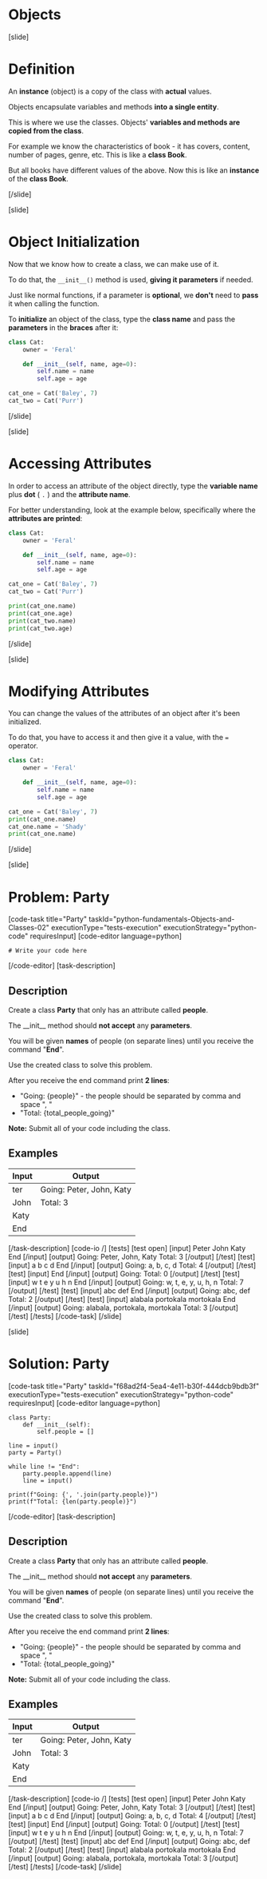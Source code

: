 # Objects

[slide]
# Definition

An **instance** (object) is a copy of the class with **actual** values.

Objects encapsulate variables and methods **into a single entity**.

This is where we use the classes. Objects' **variables and methods are copied from the class**.

For example we know the characteristics of book - it has covers, content, number of pages, genre, etc. This is like a **class Book**.

But all books have different values of the above. Now this is like an **instance** of the **class Book**.

[/slide]

[slide]
# Object Initialization

Now that we know how to create a class, we can make use of it.

To do that, the `__init__()` method is used, **giving it parameters** if needed.

Just like normal functions, if a parameter is **optional**, we **don't** need to **pass** it when calling the function.

To **initialize** an object of the class, type the **class name** and pass the **parameters** in the **braces** after it:

```python
class Cat:
    owner = 'Feral'

    def __init__(self, name, age=0):
        self.name = name
        self.age = age

cat_one = Cat('Baley', 7)
cat_two = Cat('Purr')
```

[/slide]

[slide]
# Accessing Attributes

In order to access an attribute of the object directly, type the **variable name** plus **dot** ( `.` ) and the **attribute name**.

For better understanding, look at the example below, specifically where the **attributes are printed**:

```python live
class Cat:
    owner = 'Feral'

    def __init__(self, name, age=0):
        self.name = name
        self.age = age

cat_one = Cat('Baley', 7)
cat_two = Cat('Purr')

print(cat_one.name)
print(cat_one.age)
print(cat_two.name)
print(cat_two.age)
```

[/slide]

[slide]
# Modifying Attributes

You can change the values of the attributes of an object after it's been initialized.

To do that, you have to access it and then give it a value, with the `=` operator.

```python live
class Cat:
    owner = 'Feral'

    def __init__(self, name, age=0):
        self.name = name
        self.age = age

cat_one = Cat('Baley', 7)
print(cat_one.name)
cat_one.name = 'Shady'
print(cat_one.name)
```

[/slide]

[slide]
# Problem: Party
[code-task title="Party" taskId="python-fundamentals-Objects-and-Classes-02" executionType="tests-execution" executionStrategy="python-code" requiresInput]
[code-editor language=python]
```
# Write your code here
```
[/code-editor]
[task-description]
## Description
Create a class **Party** that only has an attribute called **people**.

The \_\_init\_\_ method should **not accept** any **parameters**.

You will be given **names** of people (on separate lines) until you receive the command "**End**".

Use the created class to solve this problem.

After you receive the end command print **2 lines**:

 - "Going: \{people\}" - the people should be separated by comma and space ", "
 - "Total: \{total_people_going\}"

**Note:** Submit all of your code including the class.

## Examples
| **Input** | **Output** |
| --- | --- |
| ter | Going: Peter, John, Katy |
| John | Total: 3 |
| Katy |  |
| End |  |

[/task-description]
[code-io /]
[tests]
[test open]
[input]
Peter
John
Katy
End
[/input]
[output]
Going: Peter, John, Katy
Total: 3
[/output]
[/test]
[test]
[input]
a
b
c
d
End
[/input]
[output]
Going: a, b, c, d
Total: 4
[/output]
[/test]
[test]
[input]
End
[/input]
[output]
Going:
Total: 0
[/output]
[/test]
[test]
[input]
w
t
e
y
u
h
n
End
[/input]
[output]
Going: w, t, e, y, u, h, n
Total: 7
[/output]
[/test]
[test]
[input]
abc
def
End
[/input]
[output]
Going: abc, def
Total: 2
[/output]
[/test]
[test]
[input]
alabala
portokala
mortokala
End
[/input]
[output]
Going: alabala, portokala, mortokala
Total: 3
[/output]
[/test]
[/tests]
[/code-task]
[/slide]

[slide]
# Solution: Party
[code-task title="Party" taskId="f68ad2f4-5ea4-4e11-b30f-444dcb9bdb3f" executionType="tests-execution" executionStrategy="python-code" requiresInput]
[code-editor language=python]
```
class Party:
    def __init__(self):
        self.people = []

line = input()
party = Party()

while line != "End":
    party.people.append(line)
    line = input()

print(f"Going: {', '.join(party.people)}")
print(f"Total: {len(party.people)}")
```
[/code-editor]
[task-description]
## Description
Create a class **Party** that only has an attribute called **people**.

The \_\_init\_\_ method should **not accept** any **parameters**.

You will be given **names** of people (on separate lines) until you receive the command "**End**".

Use the created class to solve this problem.

After you receive the end command print **2 lines**:

 - "Going: \{people\}" - the people should be separated by comma and space ", "
 - "Total: \{total_people_going\}"

**Note:** Submit all of your code including the class.

## Examples
| **Input** | **Output** |
| --- | --- |
| ter | Going: Peter, John, Katy |
| John | Total: 3 |
| Katy |  |
| End |  |

[/task-description]
[code-io /]
[tests]
[test open]
[input]
Peter
John
Katy
End
[/input]
[output]
Going: Peter, John, Katy
Total: 3
[/output]
[/test]
[test]
[input]
a
b
c
d
End
[/input]
[output]
Going: a, b, c, d
Total: 4
[/output]
[/test]
[test]
[input]
End
[/input]
[output]
Going:
Total: 0
[/output]
[/test]
[test]
[input]
w
t
e
y
u
h
n
End
[/input]
[output]
Going: w, t, e, y, u, h, n
Total: 7
[/output]
[/test]
[test]
[input]
abc
def
End
[/input]
[output]
Going: abc, def
Total: 2
[/output]
[/test]
[test]
[input]
alabala
portokala
mortokala
End
[/input]
[output]
Going: alabala, portokala, mortokala
Total: 3
[/output]
[/test]
[/tests]
[/code-task]
[/slide]